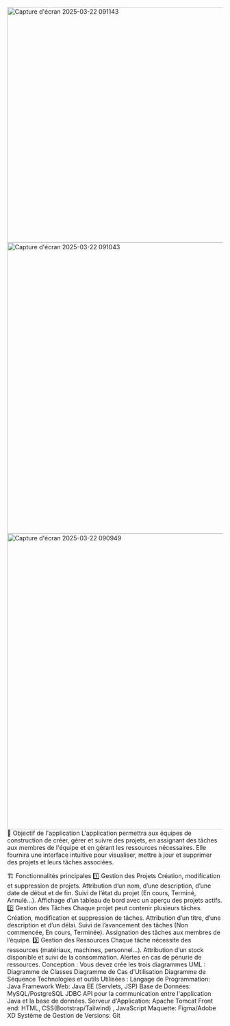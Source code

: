 <img width="550" alt="Capture d'écran 2025-03-22 091143" src="https://github.com/user-attachments/assets/a06d9458-a588-451e-9fc7-af5cfbe59d23" />
<img width="680" alt="Capture d'écran 2025-03-22 091043" src="https://github.com/user-attachments/assets/50153c05-14b5-435d-98fe-eae4600a678c" />
<img width="691" alt="Capture d'écran 2025-03-22 090949" src="https://github.com/user-attachments/assets/fc56bc7e-5ef5-462e-94bf-65fae3e05522" />
📌 Objectif de l'application
L'application permettra aux équipes de construction de créer, gérer et suivre des projets, en assignant des tâches aux membres de l'équipe et en gérant les ressources nécessaires. Elle fournira une interface intuitive pour visualiser, mettre à jour et supprimer des projets et leurs tâches associées.

🏗️ Fonctionnalités principales
1️⃣ Gestion des Projets
Création, modification et suppression de projets.
Attribution d’un nom, d’une description, d’une date de début et de fin.
Suivi de l’état du projet (En cours, Terminé, Annulé…).
Affichage d’un tableau de bord avec un aperçu des projets actifs.
2️⃣ Gestion des Tâches
Chaque projet peut contenir plusieurs tâches.
Création, modification et suppression de tâches.
Attribution d’un titre, d’une description et d’un délai.
Suivi de l’avancement des tâches (Non commencée, En cours, Terminée).
Assignation des tâches aux membres de l’équipe.
3️⃣ Gestion des Ressources
Chaque tâche nécessite des ressources (matériaux, machines, personnel…).
Attribution d’un stock disponible et suivi de la consommation.
Alertes en cas de pénurie de ressources.
 Conception :
 Vous devez crée les trois diagrammes UML 
 Diagramme de Classes
 Diagramme de Cas d'Utilisation
 Diagramme de Séquence
 Technologies et outils Utilisées :
 Langage de Programmation: Java
 Framework Web: Java EE Servlets, JSP
 Base de Données: MySQL/PostgreSQL
 JDBC API pour la communication entre l'application Java et la base de 
données.
 Serveur d'Application: Apache Tomcat
 Front end: HTML, CSSBootstrap/Tailwind) , JavaScript
 Maquette: Figma/Adobe XD
 Système de Gestion de Versions: Git
